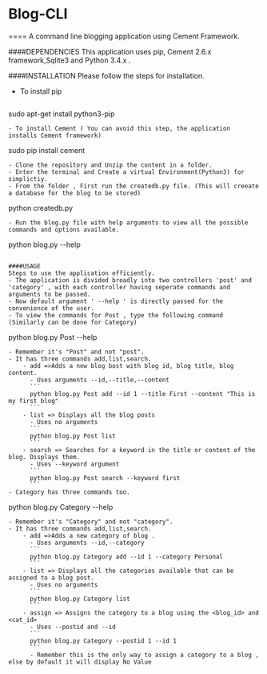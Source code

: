 # Blog-CLI
====
A command line blogging application using Cement Framework.

####DEPENDENCIES
This application uses pip, Cement 2.6.x framework,Sqlite3 and Python 3.4.x .


####INSTALLATION
Please follow the steps for installation.
- To install pip 
  ```
sudo apt-get install python3-pip
```
- To install Cement ( You can avoid this step, the application installs Cement framework)
  ```
sudo pip install cement
```
- Clone the repository and Unzip the content in a folder.
- Enter the terminal and Create a virtual Environment(Python3) for simplictiy.
- From the folder , First run the createdb.py file. (This will creeate a database for the blog to be stored)
```
python createdb.py
```
- Run the blog.py file with help arguments to view all the possible commands and options available.
```
python blog.py --help
```

####USAGE
Steps to use the application efficiently.
- The application is divided broadly into two controllers 'post' and 'category' , with each controller having seperate commands and arguments to be passed.
- Now default argument ' --help ' is directly passed for the convenience of the user.
- To view the commands for Post , type the following command (Similarly can be done for Category)
```
python blog.py Post --help
```
- Remember it's "Post" and not "post".
- It has three commands add,list,search.
    - add =>Adds a new blog bost with blog id, blog title, blog content.
      - Uses arguments --id,--title,--content
      ```
      python blog.py Post add --id 1 --title First --content "This is my first blog"
      ```
    - list => Displays all the blog posts
      - Uses no arguments
      ```
      python blog.py Post list
      ```
    - search => Searches for a keyword in the title or content of the blog. Displays them.
      - Uses --keyword argument
      ```
      python blog.py Post search --keyword first
      ```
- Category has three commands too.
```
python blog.py Category --help
```
- Remember it's "Category" and not "category".
- It has three commands add,list,search.
    - add =>Adds a new category of blog .
      - Uses arguments --id,--category
      ```
      python blog.py Category add --id 1 --category Personal
      ```
    - list => Displays all the categories available that can be assigned to a blog post.
      - Uses no arguments
      ```
      python blog.py Category list
      ```
    - assign => Assigns the category to a blog using the <blog_id> and <cat_id>
      - Uses --postid and --id
      ```
      python blog.py Category --postid 1 --id 1
      ```
      - Remember this is the only way to assign a category to a blog , else by default it will display No Value
